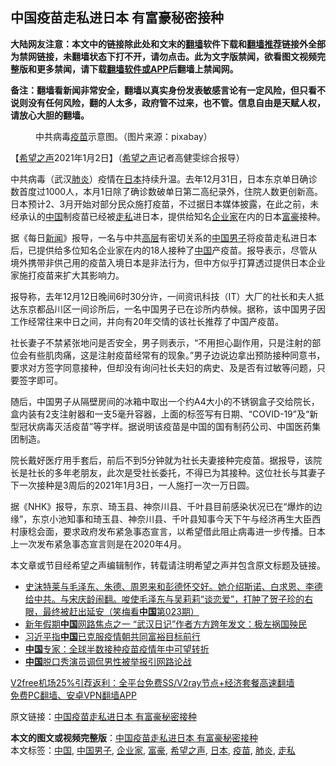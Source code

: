  <h2>中国疫苗走私进日本 有富豪秘密接种</h2> <p class="notice"><b>大陆网友注意：本文中的链接除此处和文末的<a href="https://github.com/bannedbook/fanqiang" >翻墙</a>软件下载和<a href="https://github.com/killgcd/justmysocks/blob/master/README.md">翻墙推荐</a>链接外全部为禁网链接，未翻墙状态下打不开，请勿点击。此为文字版禁闻，欲看图文视频完整版和更多禁闻，请下载<a href="https://github.com/bannedbook/fanqiang">翻墙软件或APP</a>后翻墙上禁闻网。</p><p>备注：翻墙看新闻非常安全，翻墙以真实身份发表敏感言论有一定风险，但只看不说则没有任何风险，翻的人太多，政府管不过来，也不管。信息自由是天赋人权，请放心大胆的翻墙。</b></p>  <div class="entry"> <figure><figcaption>中共病毒<a href="https://www.bannedbook.org/bnews/tag/%e7%96%ab%e8%8b%97/" class="st_tag internal_tag" rel="tag" title="标签 疫苗 下的日志">疫苗</a>示意图。（图片来源：pixabay）</figcaption></figure> <p>【<span class='wp_keywordlink_affiliate'><a href="https://www.soundofhope.org" title="希望之声" target="_blank">希望之声</a></span>2021年1月2日】（<a href="https://www.bannedbook.org/bnews/tag/%e5%b8%8c%e6%9c%9b%e4%b9%8b%e5%a3%b0/" class="st_tag internal_tag" rel="tag" title="标签 希望之声 下的日志">希望之声</a>记者高健雯综合报导）</p> <p>中共病毒（武汉<a href="https://www.bannedbook.org/bnews/tag/%e8%82%ba%e7%82%8e/" class="st_tag internal_tag" rel="tag" title="标签 肺炎 下的日志">肺炎</a>）疫情在<a href="https://www.bannedbook.org/bnews/tag/%e6%97%a5%e6%9c%ac/" class="st_tag internal_tag" rel="tag" title="标签 日本 下的日志">日本</a>持续升温。去年12月31日，日本东京单日确诊数首度过1000人，本月1日除了确诊数破单日第二高纪录外，住院人数更创新高。日本预计2、3月开始对部分民众施打疫苗，不过据日本媒体披露，在此之前，未经承认的<span class='wp_keywordlink_affiliate'><a href="https://www.bannedbook.org/" title="中国" target="_blank">中国</a></span>制疫苗已经被<a href="https://www.bannedbook.org/bnews/tag/%e8%b5%b0%e7%a7%81/" class="st_tag internal_tag" rel="tag" title="标签 走私 下的日志">走私</a>进日本，提供给知名<a href="https://www.bannedbook.org/bnews/tag/%e4%bc%81%e4%b8%9a%e5%ae%b6/" class="st_tag internal_tag" rel="tag" title="标签 企业家 下的日志">企业家</a>在内的日本<a href="https://www.bannedbook.org/bnews/tag/%e5%af%8c%e8%b1%aa/" class="st_tag internal_tag" rel="tag" title="标签 富豪 下的日志">富豪</a>接种。</p> <p>据《每日<span class='wp_keywordlink_affiliate'><a href="https://www.bannedbook.org/" title="新闻">新闻</a></span>》报导，一名与中共<span class='wp_keywordlink_affiliate'><a href="https://www.bannedbook.org/bnews/ccpdope/" title="中共高层内幕" target="_blank">高层</a></span>有密切关系的<a href="https://www.bannedbook.org/bnews/tag/%E4%B8%AD%E5%9B%BD%E7%94%B7%E5%AD%90/" class="st_tag internal_tag" rel="tag" title="标签 中国男子 下的日志">中国男子</a>将疫苗走私进日本后，已提供给多位知名企业家在内的18人接种了<a href="https://www.bannedbook.org/bnews/tag/%E4%B8%AD%E5%9B%BD/" class="st_tag internal_tag" rel="tag" title="标签 中国 下的日志">中国</a>产疫苗。报导表示，尽管从境外携带非供己用的疫苗入境日本是非法行为，但中方似乎打算透过提供日本企业家施打疫苗来扩大其影响力。</p>  <p>报导称，去年12月12日晚间6时30分许，一间资讯科技（IT）大厂的社长和夫人抵达东京都品川区一间诊所后，一名中国男子已在诊所内恭候。据称，该中国男子因工作经常往来中日之间，并向有20年交情的该社长推荐了中国产疫苗。</p> <p>社长妻子不禁紧张地问是否安全，男子则表示，“不用担心副作用，只是注射的部位会有些肌肉痛，这是注射疫苗经常有的现象。”男子边说边拿出预防接种同意书，要求对方签字同意接种，但却没有询问社长夫妇的病史、及是否有过敏等问题，只要签字即可。</p> <p>随后，中国男子从隔壁房间的冰箱中取出一个约A4大小的不锈钢盒子交给院长，盒内装有2支注射器和一支5毫升容器，上面的标签写有日期、“COVID-19”及“新型冠状病毒灭活疫苗”等字样。据说明该疫苗是中国的国有制药公司、中国医药集团制造。</p>  <p>院长戴好医疗用手套后，前后不到5分钟就为社长夫妻接种完疫苗。据报导，该院长是社长的多年老朋友，此次是受社长委托，不得已为其接种。这位社长与其妻子下一次接种是3周后的2021年1月3日，一人施打一次一万日圆。</p> <p>据《NHK》报导，东京、琦玉县、神奈川县、千叶县目前感染状况已在“爆炸的边缘”，东京小池知事和琦玉县、神奈川县、千叶县知事今天下午与经济再生大臣西村康稔会面，要求政府发布紧急事态宣言，以希望借此阻止病毒进一步传播。日本上一次发布紧急事态宣言则是在2020年4月。</p> <p>本文章或节目经希望之声编辑制作，转载请注明希望之声并包含原文标题及链接。</p>  <ul class='op-related-articles' title='相关阅读'> <li><a href='https://www.bannedbook.org/bnews/comments/20210102/1459846.html' target='_blank'>史沫特莱与毛泽东、朱德、周恩来和彭德怀交好。她介绍斯诺、白求恩、李德给中共。与宋庆龄闹翻。唆使毛泽东与吴莉莉“谈恋爱”，打肿了贺子珍的右眼，最终被赶出延安（笑梅看<b>中国</b>第023期）</a></li> <li><a href='https://www.bannedbook.org/bnews/comments/20210102/1459839.html' target='_blank'>新年假期<b>中国</b>网路焦点之一 “武汉日记”作者方方跨年发文：极左祸国殃民</a></li> <li><a href='https://www.bannedbook.org/bnews/baitai/20210102/1459833.html' target='_blank'>习近平指<b>中国</b>已克服疫情朝共同富裕目标前行</a></li> <li><a href='https://www.bannedbook.org/bnews/baitai/20210102/1459831.html' target='_blank'><b>中国</b>专家：全球半数接种疫苗疫情年中可望转折</a></li> <li><a href='https://www.bannedbook.org/bnews/baitai/20210102/1459804.html' target='_blank'><b>中国</b>脱口秀演员调侃男性被举报引网路论战</a></li> </ul> <p class="texttj"> <a href="https://www.bannedbook.org/forum23/topic22702.html" target="_blank">V2free机场25%引荐返利：全平台免费SS/V2ray节点+经济套餐高速翻墙</a><br/> <a href="https://github.com/bannedbook/fanqiang/wiki/%E7%A6%81%E9%97%BB%E7%BD%91%E5%AE%89%E5%8D%93%E7%BF%BB%E5%A2%99%E6%96%B0%E9%97%BBAPP" target="_blank">免费PC翻墙、安卓VPN翻墙APP</a></p><p>原文链接：<a class="src_link"  href="https://www.soundofhope.org/post/459722" target="_blank">中国疫苗走私进日本 有富豪秘密接种</a></p><a name='sharetosocial'></a>       <div><b>本文的图文或视频完整版</b>：<a href='https://www.bannedbook.org/bnews/comments/20210102/1459847.html'>中国疫苗走私进日本 有富豪秘密接种</a></div>  </div><!--END ENTRY--> <div class="postfooter"> <div>本文标签：<a href="https://www.bannedbook.org/bnews/tag/%E4%B8%AD%E5%9B%BD/" rel="tag">中国</a>, <a href="https://www.bannedbook.org/bnews/tag/%E4%B8%AD%E5%9B%BD%E7%94%B7%E5%AD%90/" rel="tag">中国男子</a>, <a href="https://www.bannedbook.org/bnews/tag/%e4%bc%81%e4%b8%9a%e5%ae%b6/" rel="tag">企业家</a>, <a href="https://www.bannedbook.org/bnews/tag/%e5%af%8c%e8%b1%aa/" rel="tag">富豪</a>, <a href="https://www.bannedbook.org/bnews/tag/%e5%b8%8c%e6%9c%9b%e4%b9%8b%e5%a3%b0/" rel="tag">希望之声</a>, <a href="https://www.bannedbook.org/bnews/tag/%e6%97%a5%e6%9c%ac/" rel="tag">日本</a>, <a href="https://www.bannedbook.org/bnews/tag/%e7%96%ab%e8%8b%97/" rel="tag">疫苗</a>, <a href="https://www.bannedbook.org/bnews/tag/%e8%82%ba%e7%82%8e/" rel="tag">肺炎</a>, <a href="https://www.bannedbook.org/bnews/tag/%e8%b5%b0%e7%a7%81/" rel="tag">走私</a></div>  </div><!--END POSTFOOTER--> 